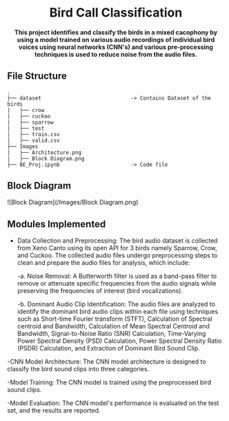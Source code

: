 <h1 align="center">Bird Call Classification</h1>

<h4 align='center'> This project identifies and classify the birds in a mixed cacophony by using a model trained on various audio recordings of individual bird voices using neural networks (CNN's) and various pre-processing techniques is used to reduce noise from the audio files.
</h4>

## File Structure

```
.
├── dataset                             -> Contains Dataset of the birds 
|   ├── crow 
|   ├── cuckoo
|   ├── sparrow
|   ├── test
|   ├── train.csv
|   ├── valid.csv
├── Images
|   ├── Architecture.png                
|   ├── Block Diagram.png
├── BE_Proj.ipynb                       -> Code file
```

## Block Diagram
![Block Diagram](/Images/Block Diagram.png)



## Modules Implemented


- Data Collection and Preprocessing: The bird audio dataset is collected from Xeno Canto using its open API for 3 birds namely Sparrow, Crow, and Cuckoo. The collected audio files undergo preprocessing steps to clean and prepare the audio files for analysis, which include:

  -a. Noise Removal: A Butterworth filter is used as a band-pass filter to remove or attenuate specific frequencies from the audio signals while preserving the frequencies of interest (bird vocalizations).

  -b. Dominant Audio Clip Identification: The audio files are analyzed to identify the dominant bird audio clips within each file using techniques such as Short-time Fourier transform (STFT), Calculation of Spectral centroid and Bandwidth, Calculation of Mean Spectral Centroid and Bandwidth, Signal-to-Noise Ratio (SNR) Calculation, Time-Varying Power Spectral Density (PSD) Calculation, Power Spectral Density Ratio (PSDR) Calculation, and Extraction of Dominant Bird Sound Clip.

-CNN Model Architecture: The CNN model architecture is designed to classify the bird sound clips into three categories.

-Model Training: The CNN model is trained using the preprocessed bird sound clips.

-Model Evaluation: The CNN model's performance is evaluated on the test set, and the results are reported.



#
